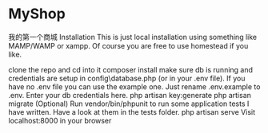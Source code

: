 # MyShop
我的第一个商城
Installation
This is just local installation using something like MAMP/WAMP or xampp. Of course you are free to use homestead if you like.

clone the repo and cd into it
composer install
make sure db is running and credentials are setup in config\database.php (or in your .env file).
If you have no .env file you can use the example one. Just rename .env.example to .env. Enter your db credentials here.
php artisan key:generate
php artisan migrate
(Optional) Run vendor/bin/phpunit to run some application tests I have written. Have a look at them in the tests folder.
php artisan serve
Visit localhost:8000 in your browser
